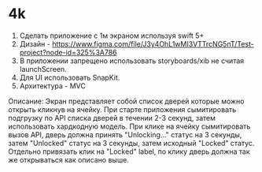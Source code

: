 # 4k
1. Сделать приложение с 1м экраном используя swift 5+
2. Дизайн - https://www.figma.com/file/J3y4OhL1wMI3VTTrcNG5nT/Test-project?node-id=325%3A786
3. В приложении запрещено использовать storyboards/xib не считая launchScreen. 
4. Для UI использовать SnapKit.
5. Архитектура - MVC

Описание: 
Экран представляет собой список дверей которые можно открыть кликнув на ячейку. 
При старте приложения сымитировать подгрузку по API списка дверей в течении 2-3 секунд, затем использовать хардкодную модель. 
При клике на ячейку сымитировать вызов API, дверь должна принять "Unlocking..." статус на 3 секунды, затем "Unlocked" статус на 3 секунды, затем исходный "Locked" статус. 
Отдельно привязать клик на "Locked" label, по клику дверь должна так же открываться как описано выше.
